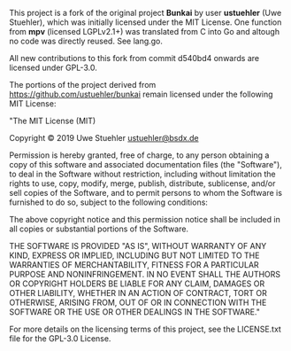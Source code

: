 This project is a fork of the original project **Bunkai** by user **ustuehler** (Uwe Stuehler), which was initially licensed under the MIT License.
One function from **mpv** (licensed LGPLv2.1+) was translated from C into Go and altough no code was directly reused. See lang.go.

All new contributions to this fork from commit d540bd4 onwards are licensed under GPL-3.0.

The portions of the project derived from https://github.com/ustuehler/bunkai remain licensed under the following MIT License:

"The MIT License (MIT)

Copyright © 2019 Uwe Stuehler <ustuehler@bsdx.de>

Permission is hereby granted, free of charge, to any person obtaining a copy
of this software and associated documentation files (the "Software"), to deal
in the Software without restriction, including without limitation the rights
to use, copy, modify, merge, publish, distribute, sublicense, and/or sell
copies of the Software, and to permit persons to whom the Software is
furnished to do so, subject to the following conditions:

The above copyright notice and this permission notice shall be included in
all copies or substantial portions of the Software.

THE SOFTWARE IS PROVIDED "AS IS", WITHOUT WARRANTY OF ANY KIND, EXPRESS OR
IMPLIED, INCLUDING BUT NOT LIMITED TO THE WARRANTIES OF MERCHANTABILITY,
FITNESS FOR A PARTICULAR PURPOSE AND NONINFRINGEMENT. IN NO EVENT SHALL THE
AUTHORS OR COPYRIGHT HOLDERS BE LIABLE FOR ANY CLAIM, DAMAGES OR OTHER
LIABILITY, WHETHER IN AN ACTION OF CONTRACT, TORT OR OTHERWISE, ARISING FROM,
OUT OF OR IN CONNECTION WITH THE SOFTWARE OR THE USE OR OTHER DEALINGS IN
THE SOFTWARE."




For more details on the licensing terms of this project, see the LICENSE.txt file for the GPL-3.0 License.